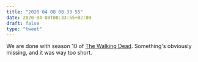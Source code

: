 ```yaml
---
title: "2020 04 08 08 33 55"
date: 2020-04-08T08:33:55+02:00
draft: false
type: "tweet"
---
```

We are done with season 10 of [The Walking Dead](https://en.wikipedia.org/wiki/The_Walking_Dead_%28TV_series%29). Something's obviously missing, and it was way too short.
